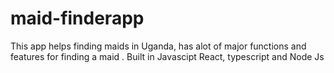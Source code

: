 # maid-finderapp
This app helps finding maids in Uganda, has alot of major functions and features for finding a maid . Built in Javascipt React, typescript and Node Js
